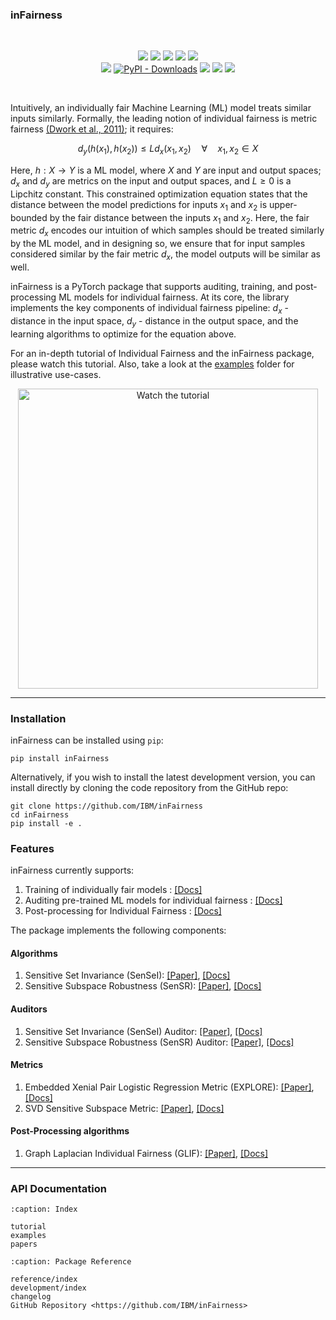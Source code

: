 ### inFairness

<br />

<p align="center">
   <a href="https://pypi.org/project/infairness"><img src="https://img.shields.io/pypi/v/infairness?color=important&label=pypi%20package"></a>
   <a href="https://github.com/IBM/inFairness"><img src="https://img.shields.io/badge/code-GitHub-informational?logo=github"></a>
   <a href="https://github.com/IBM/inFairness/tree/main/examples"><img src="https://img.shields.io/badge/example-notebooks-red?logo=jupyter"></a>
   <a href="https://ibm.github.io/inFairness"><img src="https://img.shields.io/badge/documentation-up-green?logo=GitBook"></a>
   <a href="https://fairbert.vizhub.ai"><img src="https://img.shields.io/badge/fairness-demonstration-yellow?logo=ibm-watson"></a>
   <br/>
   <a href="https://app.travis-ci.com/IBM/inFairness"><img src="https://app.travis-ci.com/IBM/inFairness.svg?branch=main"></a>
   <a href="https://pypistats.org/packages/infairness"><img alt="PyPI - Downloads" src="https://img.shields.io/pypi/dm/inFairness?color=blue"></a>
   <a href="https://www.python.org/"><img src="https://img.shields.io/badge/python-3.7+-blue?logo=python"></a>
   <a href="https://opensource.org/licenses/Apache-2.0"><img src="https://img.shields.io/badge/license-Apache-yellow"></a>
   <a href="https://github.com/psf/black"><img src="https://img.shields.io/badge/code%20style-black-000000.svg"></a>
</p>

<br />

Intuitively, an individually fair Machine Learning (ML) model treats similar inputs similarly. Formally, the leading notion of individual fairness is metric fairness [(Dwork et al., 2011)](https://dl.acm.org/doi/abs/10.1145/2090236.2090255); it requires:

$$ d_y (h(x_1), h(x_2)) \leq L d_x(x_1, x_2) \quad \forall \quad x_1, x_2 \in X $$

Here, $h: X \rightarrow Y$ is a ML model, where $X$ and $Y$ are input and output spaces; $d_x$ and $d_y$ are metrics on the input and output spaces, and $L \geq 0$ is a Lipchitz constant. This constrained optimization equation states that the distance between the model predictions for inputs $x_1$ and $x_2$ is upper-bounded by the fair distance between the inputs $x_1$ and $x_2$. Here, the fair metric $d_x$ encodes our intuition of which samples should be treated similarly by the ML model, and in designing so, we ensure that for input samples considered similar by the fair metric $d_x$, the model outputs will be similar as well.

inFairness is a PyTorch package that supports auditing, training, and post-processing ML models for individual fairness. At its core, the library implements the key components of individual fairness pipeline: $d_x$ - distance in the input space, $d_y$ - distance in the output space, and the learning algorithms to optimize for the equation above.

For an in-depth tutorial of Individual Fairness and the inFairness package, please watch this tutorial. Also, take a look at the [examples](https://github.com/IBM/inFairness/tree/main/examples) folder for illustrative use-cases.

<p align="center">
  <a href="https://ibm.box.com/v/fairness-tutorial-2022" target="_blank"><img width="480" alt="Watch the tutorial" src="https://user-images.githubusercontent.com/991913/178768336-2bfa5958-487f-4f14-a156-03dacfd68263.png"></a>
</p>


----------------


### Installation

inFairness can be installed using `pip`:

```
pip install inFairness
```


Alternatively, if you wish to install the latest development version, you can install directly by cloning the code repository from the GitHub repo:

```
git clone https://github.com/IBM/inFairness
cd inFairness
pip install -e .
```


### Features


inFairness currently supports:

1. Training of individually fair models : [[Docs]](https://ibm.github.io/inFairness/reference/algorithms.html)
2. Auditing pre-trained ML models for individual fairness : [[Docs]](https://ibm.github.io/inFairness/reference/auditors.html)
3. Post-processing for Individual Fairness : [[Docs]](https://ibm.github.io/inFairness/reference/postprocessing.html)

The package implements the following components:

#### Algorithms

1. Sensitive Set Invariance (SenSeI): [[Paper]](https://arxiv.org/abs/2006.14168), [[Docs]](https://ibm.github.io/inFairness/reference/algorithms.html#sensei-sensitive-set-invariance)
2. Sensitive Subspace Robustness (SenSR): [[Paper]](https://arxiv.org/abs/1907.00020), [[Docs]](https://ibm.github.io/inFairness/reference/algorithms.html#sensr-sensitive-subspace-robustness)

#### Auditors

1. Sensitive Set Invariance (SenSeI) Auditor: [[Paper]](https://arxiv.org/abs/2006.14168), [[Docs]](https://ibm.github.io/inFairness/reference/auditors.html#sensei-auditor)
2. Sensitive Subspace Robustness (SenSR) Auditor: [[Paper]](https://arxiv.org/abs/1907.00020), [[Docs]](https://ibm.github.io/inFairness/reference/auditors.html#sensr-auditor)

#### Metrics

1. Embedded Xenial Pair Logistic Regression Metric (EXPLORE): [[Paper]](https://proceedings.mlr.press/v119/mukherjee20a.html), [[Docs]](https://ibm.github.io/inFairness/reference/distances.html#explore-embedded-xenial-pairs-logistic-regression)
2. SVD Sensitive Subspace Metric: [[Paper]](https://arxiv.org/abs/1907.00020), [[Docs]](https://ibm.github.io/inFairness/reference/distances.html#svd-sensitive-subspace)

#### Post-Processing algorithms

1. Graph Laplacian Individual Fairness (GLIF): [[Paper]](https://arxiv.org/abs/2110.13796), [[Docs]](https://ibm.github.io/inFairness/reference/postprocessing.html#graph-laplacian-individual-fairness-glif)

----------

### API Documentation

```{toctree}
:caption: Index

tutorial
examples
papers
```

```{toctree}
:caption: Package Reference

reference/index
development/index
changelog
GitHub Repository <https://github.com/IBM/inFairness>
```
